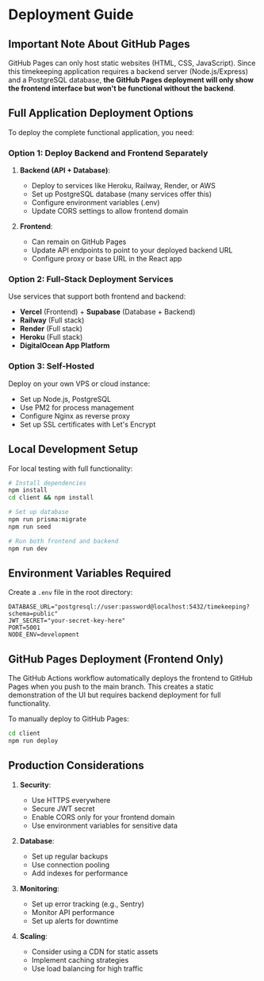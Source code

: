 # Deployment Guide

## Important Note About GitHub Pages

GitHub Pages can only host static websites (HTML, CSS, JavaScript). Since this timekeeping application requires a backend server (Node.js/Express) and a PostgreSQL database, **the GitHub Pages deployment will only show the frontend interface but won't be functional without the backend**.

## Full Application Deployment Options

To deploy the complete functional application, you need:

### Option 1: Deploy Backend and Frontend Separately
1. **Backend (API + Database)**:
   - Deploy to services like Heroku, Railway, Render, or AWS
   - Set up PostgreSQL database (many services offer this)
   - Configure environment variables (.env)
   - Update CORS settings to allow frontend domain

2. **Frontend**:
   - Can remain on GitHub Pages
   - Update API endpoints to point to your deployed backend URL
   - Configure proxy or base URL in the React app

### Option 2: Full-Stack Deployment Services
Use services that support both frontend and backend:
- **Vercel** (Frontend) + **Supabase** (Database + Backend)
- **Railway** (Full stack)
- **Render** (Full stack)
- **Heroku** (Full stack)
- **DigitalOcean App Platform**

### Option 3: Self-Hosted
Deploy on your own VPS or cloud instance:
- Set up Node.js, PostgreSQL
- Use PM2 for process management
- Configure Nginx as reverse proxy
- Set up SSL certificates with Let's Encrypt

## Local Development Setup

For local testing with full functionality:

```bash
# Install dependencies
npm install
cd client && npm install

# Set up database
npm run prisma:migrate
npm run seed

# Run both frontend and backend
npm run dev
```

## Environment Variables Required

Create a `.env` file in the root directory:

```env
DATABASE_URL="postgresql://user:password@localhost:5432/timekeeping?schema=public"
JWT_SECRET="your-secret-key-here"
PORT=5001
NODE_ENV=development
```

## GitHub Pages Deployment (Frontend Only)

The GitHub Actions workflow automatically deploys the frontend to GitHub Pages when you push to the main branch. This creates a static demonstration of the UI but requires backend deployment for full functionality.

To manually deploy to GitHub Pages:

```bash
cd client
npm run deploy
```

## Production Considerations

1. **Security**:
   - Use HTTPS everywhere
   - Secure JWT secret
   - Enable CORS only for your frontend domain
   - Use environment variables for sensitive data

2. **Database**:
   - Set up regular backups
   - Use connection pooling
   - Add indexes for performance

3. **Monitoring**:
   - Set up error tracking (e.g., Sentry)
   - Monitor API performance
   - Set up alerts for downtime

4. **Scaling**:
   - Consider using a CDN for static assets
   - Implement caching strategies
   - Use load balancing for high traffic
